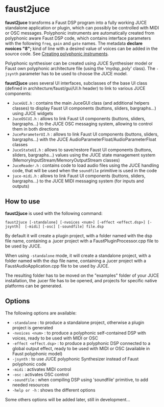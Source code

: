 # faust2juce

**faust2juce** transforms a Faust DSP program into a fully working JUCE standalone application or plugin, which can possibly be controlled with MIDI or OSC messages. Polyphonic instruments are automatically created from polyphonic aware Faust DSP code, which contains interface parameters with the following `freq`, `gain` and `gate` names. The metadata **declare nvoices "8";** kind of line with a desired value of voices can be added in the source code. See [Creating polyphonic instruments](http://faust.grame.fr/news/2016/01/13/polyphonic-instruments.html). 

Polyphonic synthesiser can be created using JUCE Synthesiser model or Faust own polyphonic architecture file (using the 'mydsp_poly' class). The `-jsynth` parameter has to be used to choose the JUCE model.

**faust2juce** uses several UI interfaces, subclasses of the base UI class (defined in architecture/faust/gui/UI.h header) to link to various JUCE components:

 - `JuceGUI.h` : contains the main JuceGUI class (and additional helpers classes) to display Faust UI components (buttons, sliders, bargraphs...) using JUCE widgets
 - `JuceOSCUI.h` : allows to link Faust UI components (buttons, sliders, bargraphs...) to the JUCE OSC messaging system, allowing to control them in both directions
 - `JuceParameterUI.h` : allows to link Faust UI components (buttons, sliders, bargraphs...) with the JUCE AudioParameterFloat/AudioParameterFloat classes
 - `JuceStateUI.h` : allows to save/restore Faust UI components (buttons, sliders, bargraphs...) values using the JUCE state management system (MemoryInputStream/MemoryOutputStream classes)
- `JuceReader.h` : contains code to load audio files using the JUCE handling code, that will be used when the `soundfile` primitive is used in the code
- `juce-midi.h` : allows to link Faust UI components (buttons, sliders, bargraphs...) to the JUCE MIDI messaging system (for inputs and outputs) 


## How to use

**faust2juce** is used with the following command: 

`faust2juce [-standalone] [-nvoices <num>] [-effect <effect.dsp>] [-jsynth]  [-midi] [-osc] [-soundfile] file.dsp` 

By default it will create a plugin project, with a folder named with the dsp file name, containing a .jucer project with a FaustPluginProcessor.cpp file to be used by JUCE.

When using `-standalone` mode, it will create a standalone project, with a folder named with the dsp file name, containing a .jucer project with a FaustAudioApplication.cpp file to be used by JUCE.

The resulting folder has to be moved on the "examples" folder of your JUCE installation, the .jucer file has to be opened, and projects for specific native platforms can be generated. 

## Options

The following options are available: 

 - `-standalone`            : to produce a standalone project, otherwise a plugin project is generated
 - `-nvoices <num>`         : to produce a polyphonic self-contained DSP with <num> voices, ready to be used with MIDI or OSC
 - `-effect <effect.dsp>`   : to produce a polyphonic DSP connected to a global output effect, ready to be used with MIDI or OSC (available in Faust polyphonic model) 
 - `-jsynth`                : to use JUCE polyphonic Synthesizer instead of Faust polyphonic code
 - `-midi`                  : activates MIDI control
 - `-osc`                   : activates OSC control
 - `-soundfile`             : when compiling DSP using 'soundfile' primitive, to add needed resources
 - `-help or -h`            : shows the different options 

Some others options will be added later, still in development...


